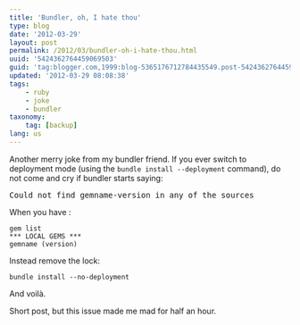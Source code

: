 ```yaml
---
title: 'Bundler, oh, I hate thou'
type: blog
date: '2012-03-29'
layout: post
permalink: /2012/03/bundler-oh-i-hate-thou.html
uuid: '5424362764459069503'
guid: 'tag:blogger.com,1999:blog-5365176712784435549.post-5424362764459069503'
updated: '2012-03-29 08:08:38'
tags:
    - ruby
    - joke
    - bundler
taxonomy:
    tag: [backup]
lang: us
---
```


Another merry joke from my bundler friend. If you ever switch to deployment mode
(using the <code>bundle install --deployment</code>
command), do not come and cry if bundler starts saying:<br />
<pre>Could not find gemname-version in any of the sources
</pre>
When you have :

```
gem list
*** LOCAL GEMS ***
gemname (version)
```

Instead remove the lock:

```
bundle install --no-deployment
```

And voilà.

Short post, but this issue made me mad for half an hour.

